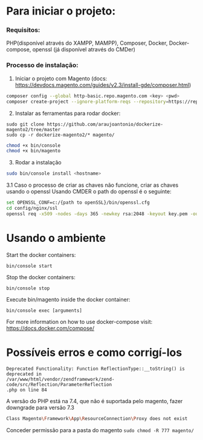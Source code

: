 # Para iniciar o projeto:

### Requisitos:
PHP(disponível através do XAMPP, MAMPP), Composer, Docker, Docker-compose, openssl (já disponível através do CMDer)

### Processo de instalação:
1. Iniciar o projeto com Magento (docs: https://devdocs.magento.com/guides/v2.3/install-gde/composer.html)

```bash
composer config --global http-basic.repo.magento.com <key> <pwd>
composer create-project --ignore-platform-reqs --repository=https://repo.magento.com/ magento/project-community-edition magento
```

2. Instalar as ferramentas para rodar docker:
```
sudo git clone https://github.com/araujoantonio/dockerize-magento2/tree/master
sudo cp -r dockerize-magento2/* magento/
```

```bash
chmod +x bin/console
chmod +x bin/magento
```


3. Rodar a instalação
```bash
sudo bin/console install <hostname>
```
3.1 Caso o processo de criar as chaves não funcione, criar as chaves usando o openssl
Usando CMDER o path do openssl é o seguinte:

```bash
set OPENSSL_CONF=c:/{path to openSSL}/bin/openssl.cfg
cd config/nginx/ssl
openssl req -x509 -nodes -days 365 -newkey rsa:2048 -keyout key.pem -out cert.pem
```

# Usando o ambiente
Start the docker containers:

`bin/console start`

Stop the docker containers:

`bin/console stop`

Execute bin/magento inside the docker container:

`bin/console exec [arguments]`

For more information on how to use docker-compose visit: https://docs.docker.com/compose/

# Possíveis erros e como corrigí-los
```
Deprecated Functionality: Function ReflectionType::__toString() is deprecated in
/var/www/html/vendor/zendframework/zend-code/src/Reflection/ParameterReflection
.php on line 84
```
A versão do PHP está na 7.4, que não é suportada pelo magento, fazer downgrade para versão 7.3

```bash
Class Magento\Framework\App\ResourceConnection\Proxy does not exist
```
Conceder permissão para a pasta do magento `sudo chmod -R 777 magento/` 

```bash

```